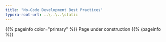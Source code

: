 ```yaml
---
title: "No-Code Development Best Practices"
typora-root-url: ..\..\..\static
---
```


{{% pageinfo color="primary" %}}
Page under construction
{{% /pageinfo %}}
